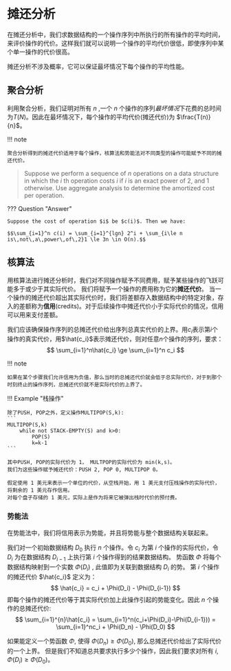 # 摊还分析

在摊还分析中，我们求数据结构的一个操作序列中所执行的所有操作的平均时间，来评价操作的代价。这样我们就可以说明一个操作的平均代价很低，即使序列中某个单一操作的代价很高。

摊还分析不涉及概率，它可以保证最坏情况下每个操作的平均性能。

## 聚合分析

利用聚合分析，我们证明对所有 $n$ ,一个 $n$ 个操作的序列*最坏情况*下花费的总时间为$T(N)$。因此在最坏情况下，每个操作的平均代价(摊还代价)为 $\frac{T(n)}{n}$。

!!! note

    聚合分析得到的摊还代价适用于每个操作，核算法和势能法对不同类型的操作可能赋予不同的摊还代价。



> Suppose we perform a sequence of $n$ operations on a data structure in which the $i$ th operation costs $i$ if $i$ is an exact power of 2, and 1 otherwise. Use aggregate analysis to determine the amortized cost per operation.

??? Question "Answer"
    
    Suppose the cost of operation $i$ be $c(i)$. Then we have:

    $$\sum_{i=1}^n c(i) = \sum_{i=1}^{lgn} 2^i + \sum_{i\le n is\,not\,a\,power\,of\,2}1 \le 3n \in O(n).$$

## 核算法

用核算法进行摊还分析时，我们对不同操作赋予不同费用，赋予某些操作的飞跃可能多于或少于其实际代价。
我们将赋予一个操作的费用称为它的**摊还代价**。
当一个操作的摊还代价超出其实际代价时，我们将差额存入数据结构中的特定对象，存入的差额称为**信用**(credits)。对于后续操作中摊还代价小于实际代价的情况，信用可以用来支付差额。

我们应该确保操作序列的总摊还代价给出序列总真实代价的上界。用$c_i$表示第$i$个操作的真实代价，用$\hat{c_i}$表示摊还代价，则对任意$n$个操作的序列，要求：
$$
\sum_{i=1}^n\hat{c_i} \ge \sum_{i=1}^n c_i
$$

!!! note

    如果在某个步骤我们允许信用为负值，那么当时的总摊还代价就会低于总实际代价，对于到那个时刻终止的操作序列，总摊还代价就不是实际代价的上界了。

!!! Example "栈操作"

    除了PUSH, POP之外，定义操作MULTIPOP(S,k):
    ```
    MULTIPOP(S,k)
        while not STACK-EMPTY(S) and k>0:
            POP(S)
            k=k-1
    ```
    
    其中PUSH, POP的实际代价为 1， MULTPOP的实际代价为 min(k,s)。
    我们为这些操作赋予摊还代价：PUSH 2, POP 0, MULTIPOP 0。
    
    假定使用 1 美元来表示一个单位的代价，从空栈开始，用 1 美元支付压栈操作的实际代价，将剩余的 1 美元存作信用。
    对每个盘子存储的 1 美元，实际上是作为将来它被弹出栈时代价的预付费。


### 势能法

在势能法中，我们将信用表示为势能，并且将势能与整个数据结构关联起来。

我们对一个初始数据结构 $D_0$ 执行 $n$ 个操作。令 $c_i$ 为第 $i$ 个操作的实际代价，令 $D_i$ 为在数据结构 $D_{i-1}$ 上执行第 $i$ 个操作得到的结果数据结构。
势函数 $\Phi$ 将每个数据结构映射到一个实数 $\Phi(D_i)$ , 此值即为关联到数据结构 $D_i$ 的势。
第 $i$ 个操作的摊还代价 $\hat{c_i}$ 定义为：
$$
\hat{c_i} = c_i + \Phi(D_i) - \Phi(D_{i-1})
$$
即每个操作的摊还代价等于其实际代价加上此操作引起的势能变化。因此 $n$ 个操作的总摊还代价:
$$
\sum_{i=1}^{n}\hat{c_i} = \sum_{i=1}^n(c_i+\Phi(D_i)-\Phi(D_{i-1})) = \sum_{i=1}^nc_i + \Phi(D_n) - \Phi(D_0)
$$

如果能定义一个势函数 $\Phi$, 使得 $\Phi(D_n)\ge\Phi(D_0)$, 那么总摊还代价给出了实际代价的一个上界。
但是我们不知道总共要求执行多少个操作，因此我们要求对所有 $i$, $\Phi(D_i)\ge\Phi(D_0)$。

